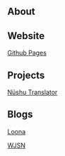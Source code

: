 ## About

## Website

[Github Pages](stanjenie.github.com/mutyara)

## Projects

[Nüshu Translator](./nushu2/)

## Blogs

[Loona](./loona/)

[WJSN](./wjsn/)
